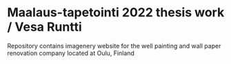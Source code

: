 # Maalaus-tapetointi 2022 thesis work / Vesa Runtti

Repository contains imagenery website for the well painting and wall paper renovation company located at Oulu, Finland
